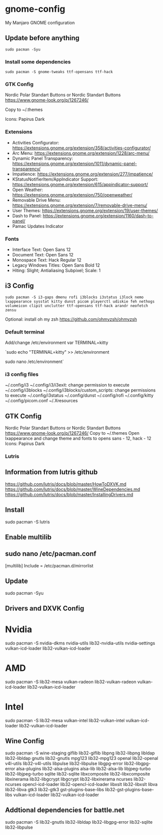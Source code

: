 # gnome-config 
My Manjaro GNOME configuration 

## Update before anything 
`sudo pacman -Syu`

### Install some dependencies 
`sudo pacman -S gnome-tweaks ttf-opensans ttf-hack`

### GTK Config 
Nordic Polar Standart Buttons or Nordic Standart Buttons https://www.gnome-look.org/p/1267246/

Copy to ~/.themes

Icons: Papirus Dark

### Extensions
- Activities Configurator: https://extensions.gnome.org/extension/358/activities-configurator/
- Arc Menu: https://extensions.gnome.org/extension/1228/arc-menu/
- Dynamic Panel Transparency: https://extensions.gnome.org/extension/1011/dynamic-panel-transparency/
- Impatience: https://extensions.gnome.org/extension/277/impatience/
- KStatusNotifierItem/AppIndicator Support: https://extensions.gnome.org/extension/615/appindicator-support/
- Open Weather: https://extensions.gnome.org/extension/750/openweather/
- Removable Drive Menu: https://extensions.gnome.org/extension/7/removable-drive-menu/
- User Themes: https://extensions.gnome.org/extension/19/user-themes/
- Dash to Panel: https://extensions.gnome.org/extension/1160/dash-to-panel/
- Pamac Updates Indicator

### Fonts ##
- Interface Text: Open Sans 12
- Document Text: Open Sans 12
- Monospace Text: Hack Regular 12
- Legacy Windows Titles: Open Sans Bold 12
- Hiting: Slight; Antialiasing Subpixel; Scale: 1

## i3 Config 
`sudo pacman -S i3-gaps dmenu rofi i3blocks i3status i3lock nemo lxappearance sysstat kitty dunst picom playerctl udiskie feh nethogs volumeicon clipit unclutter ttf-opensans ttf-hack arandr neofetch zensu`

Optional: install oh my zsh https://github.com/ohmyzsh/ohmyzsh

### Default terminal
Add/change /etc/environment var TERMINAL=kitty

`sudo echo "TERMINAL=kitty" >> /etc/environment

sudo nano /etc/environment`

### i3 config files ##
~/.config/i3
	~/.config/i3/i3exit: change permission to execute
~/.config/i3blocks
	~/.config/i3blocks/custom_scripts: change permissions to execute
~/.config/i3status
~/.config/dunst
~/.config/rofi
~/.config/kitty
~/.config/picom.conf
~/.Xresources

## GTK Config ## 
Nordic Polar Standart Buttons or Nordic Standart Buttons https://www.gnome-look.org/p/1267246/
Copy to ~/.themes
Open lxappearance and change theme and fonts to opens sans - 12, hack - 12
Icons: Papirus Dark

### Lutris ###
## Information from lutris github ##
https://github.com/lutris/docs/blob/master/HowToDXVK.md
https://github.com/lutris/docs/blob/master/WineDependencies.md
https://github.com/lutris/docs/blob/master/InstallingDrivers.md

## Install ##
sudo pacman -S lutris

## Enable multilib ##
sudo nano /etc/pacman.conf
--------------------------------------------------------------------------------------
[multilib]
Include = /etc/pacman.d/mirrorlist

## Update ##
sudo pacman -Syu 

## Drivers and DXVK Config ##
# Nvidia #
sudo pacman -S nvidia-dkms nvidia-utils lib32-nvidia-utils nvidia-settings vulkan-icd-loader lib32-vulkan-icd-loader
# AMD #
sudo pacman -S lib32-mesa vulkan-radeon lib32-vulkan-radeon vulkan-icd-loader lib32-vulkan-icd-loader
# Intel #
sudo pacman -S lib32-mesa vulkan-intel lib32-vulkan-intel vulkan-icd-loader lib32-vulkan-icd-loader

## Wine Config ##
sudo pacman -S wine-staging giflib lib32-giflib libpng lib32-libpng libldap lib32-libldap gnutls lib32-gnutls mpg123 lib32-mpg123 openal lib32-openal v4l-utils lib32-v4l-utils libpulse lib32-libpulse libgpg-error lib32-libgpg-error alsa-plugins lib32-alsa-plugins alsa-lib lib32-alsa-lib libjpeg-turbo lib32-libjpeg-turbo sqlite lib32-sqlite libxcomposite lib32-libxcomposite libxinerama lib32-libgcrypt libgcrypt lib32-libxinerama ncurses lib32-ncurses opencl-icd-loader lib32-opencl-icd-loader libxslt lib32-libxslt libva lib32-libva gtk3 lib32-gtk3 gst-plugins-base-libs lib32-gst-plugins-base-libs vulkan-icd-loader lib32-vulkan-icd-loader

## Addtional dependencies for battle.net ##
sudo pacman -S lib32-gnutls lib32-libldap lib32-libgpg-error lib32-sqlite lib32-libpulse
